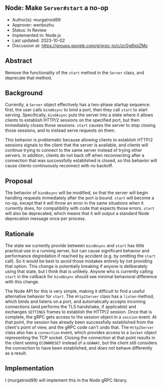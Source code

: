 Node: Make `Server#start` a no-op
----
* Author(s): murgatroid99
* Approver: wenbozhu
* Status: In Review
* Implemented in: Node.js
* Last updated: 2023-10-02
* Discussion at: https://groups.google.com/g/grpc-io/c/zcGg6ipiZMo

## Abstract

Remove the functionality of the `start` method in the `Server` class, and deprecate that method.

## Background

Currently, a `Server` object effectively has a two-phase startup sequence: first, the user calls `bindAsync` to bind a port, then they call `start` to start serving. Specifically, `bindAsync` puts the server into a state where it allows clients to establish HTTP/2 sessions on the specified port, but then immediately closes those sessions. `start` causes the server to stop closing those sessions, and to instead serve requests on them.

This behavior is problematic because allowing clients to establish HTTP/2 sessions signals to the client that the server is available, and clients will continue trying to connect to the same server instead of trying other servers. In addition, clients do not back off when reconnecting after a connection that was successfully established is closed, so this behavior will cause clients continuously reconnect with no backoff.

## Proposal

The behavior of `bindAsync` will be modified, so that the server will begin handling requests immediately after the port is bound. `start` will become a no-op, except that it will throw an error in the same situations when it currently does, for compatibility with code that expects those errors. `start` will also be deprecated, which means that it will output a standard Node deprecation message once per process.

## Rationale

The state we currently provide between `bindAsync` and `start` has little practical use in a running server, but can cause significant behavior and performance degredation if reached by accident (e.g. by omitting the `start` call). So it would be best to avoid those mistakes entirely by not providing that option. This change is potentially breaking if anyone is deliberately using that state, but I think that is unlikely. Anyone who is currently calling `start` in the callback for `bindAsync` should see minimal behavioral difference with this change.

The Node API for this is very simple, making it difficult to find a useful alternative behavior for `start`. The `Http2Server` class has a `listen` method, which binds and listens on a port, and automatically accepts incoming connections (and performs the TLS handshake, if applicable) and exchanges `SETTINGS` frames to establish the HTTP/2 session. Once that is complete, the gRPC gets access to the session object in a `session` event. At that point, the session has already been successfully established from the client's point of view, and the gRPC code can't undo that. The `Http2Server` class also has a `connection` event, which provides access to a `Socket` object representing the TCP socket. Closing the connection at that point results in the client seeing `ECONNRESET` instead of a `GOAWAY`, but the client still considers the connection to have been established, and does not behave differently as a result.


## Implementation

I (murgatroid99) will implement this in the Node gRPC library.
